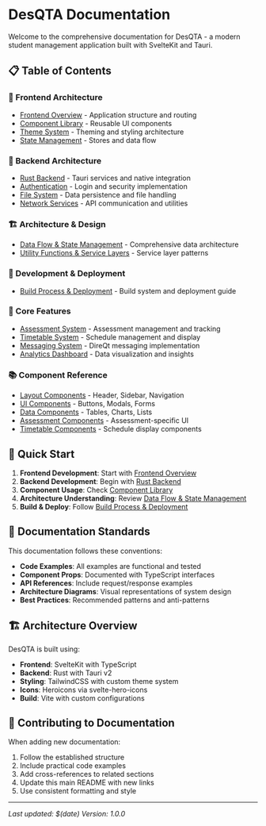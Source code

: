# DesQTA Documentation

Welcome to the comprehensive documentation for DesQTA - a modern student management application built with SvelteKit and Tauri.

## 📋 Table of Contents

### 🎨 Frontend Architecture
- [Frontend Overview](./frontend/README.md) - Application structure and routing
- [Component Library](./frontend/components/README.md) - Reusable UI components
- [Theme System](./frontend/theme-system.md) - Theming and styling architecture
- [State Management](./frontend/state-management.md) - Stores and data flow

### 🔧 Backend Architecture  
- [Rust Backend](./backend/README.md) - Tauri services and native integration
- [Authentication](./backend/authentication.md) - Login and security implementation
- [File System](./backend/filesystem.md) - Data persistence and file handling
- [Network Services](./backend/networking.md) - API communication and utilities

### 🏗 Architecture & Design
- [Data Flow & State Management](./architecture/data-flow.md) - Comprehensive data architecture
- [Utility Functions & Service Layers](./architecture/utilities-services.md) - Service layer patterns

### 🔧 Development & Deployment
- [Build Process & Deployment](./development/build-deployment.md) - Build system and deployment guide

### 📱 Core Features
- [Assessment System](./features/assessments.md) - Assessment management and tracking
- [Timetable System](./features/timetable.md) - Schedule management and display
- [Messaging System](./features/messaging.md) - DireQt messaging implementation
- [Analytics Dashboard](./features/analytics.md) - Data visualization and insights

### 📚 Component Reference
- [Layout Components](./components/layout.md) - Header, Sidebar, Navigation
- [UI Components](./components/ui.md) - Buttons, Modals, Forms
- [Data Components](./components/data.md) - Tables, Charts, Lists
- [Assessment Components](./components/assessments.md) - Assessment-specific UI
- [Timetable Components](./components/timetable.md) - Schedule display components

## 🚀 Quick Start

1. **Frontend Development**: Start with [Frontend Overview](./frontend/README.md)
2. **Backend Development**: Begin with [Rust Backend](./backend/README.md)
3. **Component Usage**: Check [Component Library](./frontend/components/README.md)
4. **Architecture Understanding**: Review [Data Flow & State Management](./architecture/data-flow.md)
5. **Build & Deploy**: Follow [Build Process & Deployment](./development/build-deployment.md)

## 📖 Documentation Standards

This documentation follows these conventions:
- **Code Examples**: All examples are functional and tested
- **Component Props**: Documented with TypeScript interfaces
- **API References**: Include request/response examples
- **Architecture Diagrams**: Visual representations of system design
- **Best Practices**: Recommended patterns and anti-patterns

## 🏗 Architecture Overview

DesQTA is built using:
- **Frontend**: SvelteKit with TypeScript
- **Backend**: Rust with Tauri v2
- **Styling**: TailwindCSS with custom theme system
- **Icons**: Heroicons via svelte-hero-icons
- **Build**: Vite with custom configurations

## 📝 Contributing to Documentation

When adding new documentation:
1. Follow the established structure
2. Include practical code examples
3. Add cross-references to related sections
4. Update this main README with new links
5. Use consistent formatting and style

---

*Last updated: $(date)*
*Version: 1.0.0* 